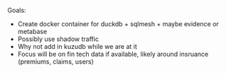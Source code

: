 Goals:
- Create docker container for duckdb + sqlmesh + maybe evidence or metabase
- Possibly use shadow traffic 
- Why not add in kuzudb while we are at it
- Focus will be on fin tech data if available, likely around insruance (premiums, claims, users)